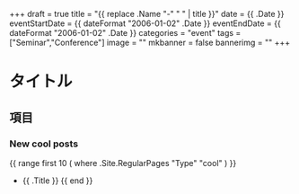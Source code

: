 +++
draft = true
title =  "{{ replace .Name "-" " " | title }}"
date = {{ .Date }}
eventStartDate = {{ dateFormat "2006-01-02" .Date }}
eventEndDate = {{ dateFormat "2006-01-02" .Date }}
categories = "event"
tags = ["Seminar","Conference"]
image = ""
mkbanner = false
bannerimg = ""
+++

# タイトル

## 項目

### New cool posts

<!--- static ディレクトリに置いた画像を表示させるには以下を使用してください --->
<!--- <img src="/<static以下画像へのパス>" alt="画像代替テキスト" title="画像タイトル" width=300px> --->

<!--- 画像URLをfront matterに記入する場合は以下を使用してください --->
<!--- <img src="{{ .Params.image }}" alt="画像代替テキスト" title="画像タイトル" width=300px> --->

{{ range first 10 ( where .Site.RegularPages "Type" "cool" ) }}
* {{ .Title }}
{{ end }}
